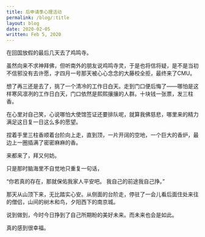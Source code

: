 ```yaml
---
title: 后申请季心理活动
permalink: /blog/:title
layout: blog
date: 2020-02-05
written: Feb 5, 2020
---
```


在回国放假的最后几天去了鸡鸣寺。

虽然向来不求神拜佛，但听南外的朋友说鸡鸣寺灵，于是也将信将疑，是不是当初不信邪没有去许愿，才四月一号那天被心心念念的大藤校全拒，最终来了CMU。

想了再三还是去了，挑了一个清冷的工作日白天。走到门口便后悔了——哪怕是这样寒风凛冽的工作日白天，门口依然是熙熙攘攘的人群。十块钱一张票，发三柱香。

在心里对自己笑，心说哪怕大使馆签证还要排队呢，就算我佛慈悲，哪里来的精力满足这日复一日这么多的愿望。

捏着手里三柱香顺着台阶向上走，直到顶，一片开阔的空地，一个巨大的香炉，最边上一圈插满了密密麻麻的香。

来都来了，拜又何妨。

只是那时脑海里不自觉地只重复一句话，

“你若真的存在，那就保佑我家人平安吧。
我自己的前途我自己挣。”

那天从山顶下来，无比踏实心安。从侧面的台阶走，停驻了一会儿看后面住处来往的僧侣，山间的树木和鸟，夕阳西下的南京城。

说到做到，今时今日挣到了自己所期盼的美好未来。而未来也会是如此。

真的感到很幸福。